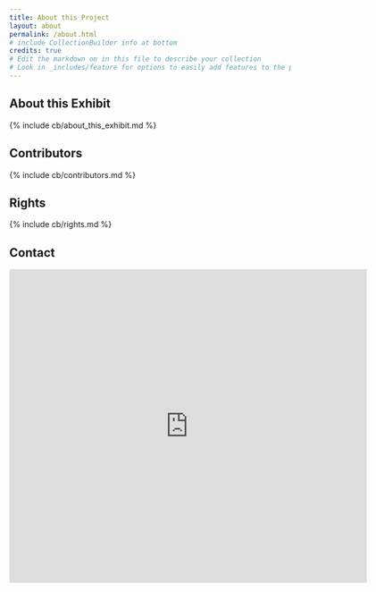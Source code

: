 ```yaml
---
title: About this Project
layout: about
permalink: /about.html
# include CollectionBuilder info at bottom
credits: true
# Edit the markdown on in this file to describe your collection
# Look in _includes/feature for options to easily add features to the page
---
```


<!---

banner image here {% include feature/jumbotron.html objectid="https://cdil.lib.uidaho.edu/images/palouse_sm.jpg" %} 

--> 


## About this Exhibit

<!-- this is the page about the exhibit -->
{% include cb/about_this_exhibit.md %} 

## Contributors

<!-- this is the page about the contributors-->
{% include cb/contributors.md %}

## Rights

{% include cb/rights.md %}

## Contact

<div class="iframe-container">
    <iframe src="https://docs.google.com/forms/d/e/1FAIpQLScg2yo95u5VUIsaXSPKlIbAlQXOy4Og3HnW8LEn9MggF-Yadw/viewform?embedded=true" width="640" height="561" frameborder="0" marginheight="0" marginwidth="0">Loading…</iframe>
</div>